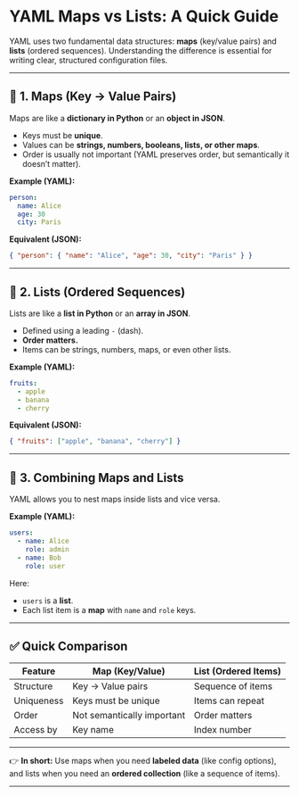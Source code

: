 # YAML Maps vs Lists: A Quick Guide

YAML uses two fundamental data structures: **maps** (key/value pairs) and **lists** (ordered sequences). Understanding the difference is essential for writing clear, structured configuration files.

---

## 📌 1. Maps (Key → Value Pairs)

Maps are like a **dictionary in Python** or an **object in JSON**.

* Keys must be **unique**.
* Values can be **strings, numbers, booleans, lists, or other maps**.
* Order is usually not important (YAML preserves order, but semantically it doesn’t matter).

**Example (YAML):**

```yaml
person:
  name: Alice
  age: 30
  city: Paris
```

**Equivalent (JSON):**

```json
{ "person": { "name": "Alice", "age": 30, "city": "Paris" } }
```

---

## 📌 2. Lists (Ordered Sequences)

Lists are like a **list in Python** or an **array in JSON**.

* Defined using a leading `-` (dash).
* **Order matters.**
* Items can be strings, numbers, maps, or even other lists.

**Example (YAML):**

```yaml
fruits:
  - apple
  - banana
  - cherry
```

**Equivalent (JSON):**

```json
{ "fruits": ["apple", "banana", "cherry"] }
```

---

## 📌 3. Combining Maps and Lists

YAML allows you to nest maps inside lists and vice versa.

**Example (YAML):**

```yaml
users:
  - name: Alice
    role: admin
  - name: Bob
    role: user
```

Here:

* `users` is a **list**.
* Each list item is a **map** with `name` and `role` keys.

---

## ✅ Quick Comparison

| Feature    | Map (Key/Value)            | List (Ordered Items) |
| ---------- | -------------------------- | -------------------- |
| Structure  | Key → Value pairs          | Sequence of items    |
| Uniqueness | Keys must be unique        | Items can repeat     |
| Order      | Not semantically important | Order matters        |
| Access by  | Key name                   | Index number         |

---

👉 **In short:** Use maps when you need **labeled data** (like config options), and lists when you need an **ordered collection** (like a sequence of items).

---
